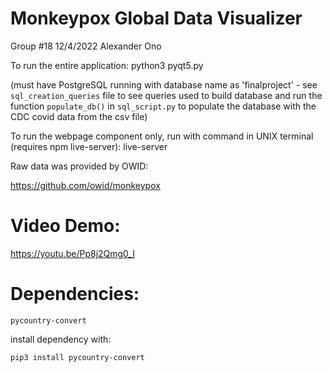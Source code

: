 # Monkeypox Global Data Visualizer
Group #18
12/4/2022
Alexander Ono

To run the entire application:
    python3 pyqt5.py
    
(must have PostgreSQL running with database name as 'finalproject' - see `sql_creation_queries` file to see queries used to build database and run the function `populate_db()` in `sql_script.py` to populate the database with the CDC covid data from the csv file)

To run the webpage component only, run with command in UNIX terminal (requires npm live-server):
    live-server

Raw data was provided by OWID:

https://github.com/owid/monkeypox

# Video Demo: 

https://youtu.be/Pp8j2Qmg0_I


# Dependencies:
    pycountry-convert

install dependency with:

    pip3 install pycountry-convert
